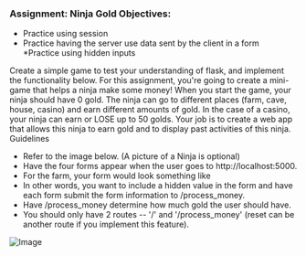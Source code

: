 ### Assignment: Ninja Gold Objectives:
*	Practice using session
*	Practice having the server use data sent by the client in a form
*Practice using hidden inputs

Create a simple game to test your understanding of flask, and implement the functionality below. For this assignment, you're going to create a mini-game that helps 
a ninja make some money! When you start the game, your ninja should have 0 gold. The ninja can go to different places (farm, cave, house, casino) and earn different 
amounts of gold. In the case of a casino, your ninja can earn or LOSE up to 50 golds. Your job is to create a web app that allows this ninja to earn gold and to 
display past activities of this ninja. Guidelines

*	Refer to the image below. (A picture of a Ninja is optional)
*	Have the four forms appear when the user goes to http://localhost:5000.
*	For the farm, your form would look something like
*	In other words, you want to include a hidden value in the form and have each form submit the form information to /process_money.
* Have /process_money determine how much gold the user should have.
*	You should only have 2 routes -- '/' and '/process_money' (reset can be another route if you implement this feature).

![Image](https://github.com/user-attachments/assets/8ddd2133-83de-44f1-9deb-2cd88badfb58)
